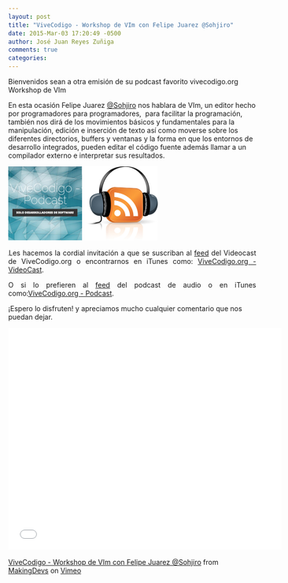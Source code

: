 ```yaml
---
layout: post
title: "ViveCodigo - Workshop de VIm con Felipe Juarez @Sohjiro"
date: 2015-Mar-03 17:20:49 -0500
author: José Juan Reyes Zuñiga
comments: true
categories: 
---
```


Bienvenidos sean a otra emisión de su podcast favorito vivecodigo.org Workshop de VIm

En esta ocasión Felipe Juarez <a href="https://twitter.com/Sohjiro">@Sohjiro</a> nos hablara de VIm, un editor hecho por programadores para programadores,  para facilitar la programación, también nos dirá de los movimientos básicos y fundamentales para la manipulación, edición e inserción de texto así como moverse sobre los diferentes directorios, buffers y ventanas y la forma en que los entornos de desarrollo integrados, pueden editar el código fuente además llamar a un compilador externo e interpretar sus resultados.
<!--more-->

<img class="alignleft size-thumbnail wp-image-537" src="/images/uno.jpg" alt="uno" width="150" height="150" />

<img class="alignleft size-thumbnail wp-image-535" src="/images/dos.jpg" alt="dos" width="150" height="150" />
<p style="text-align: justify;"><img class="alignnone size-full wp-image-626" src="/images/vim_zenburn_modified.png" alt="ViveCodigo - Workshop de VIm con Felipe Juarez @Sohjiro" width="1" height="1" />Les hacemos la cordial invitación a que se suscriban al <a href="http://vivecodigo.org/feed.xml">feed</a> del Videocast de ViveCodigo.org o encontrarnos en iTunes como: <a href="https://itunes.apple.com/ca/podcast/vivecodigo.org-videocast/id685052596">ViveCodigo.org - VideoCast</a>.</p>
<p style="text-align: justify;">O si lo prefieren al <a href="http://media.vivecodigo.org.s3.amazonaws.com/podcast-audio/feed.xml">feed</a> del podcast de audio o en iTunes como:<a href="https://itunes.apple.com/mz/podcast/vivecodigo.org-podcast/id722889939">ViveCodigo.org - Podcast</a>.</p>
<p style="text-align: justify;"></p>
¡Espero lo disfruten! y apreciamos mucho cualquier comentario que nos puedan dejar.

<a title="ViveCodigo - Workshop de VIm con Felipe Juarez @Sohjiro" href="http://vimeo.com/121086353"><iframe src="//player.vimeo.com/video/121086353" width="556" height="450" frameborder="0" allowfullscreen="allowfullscreen"></iframe></a>

<a href="https://vimeo.com/121086353">ViveCodigo - Workshop de VIm con Felipe Juarez @Sohjiro</a> from <a href="http://vimeo.com/makingdevs">MakingDevs</a> on <a href="https://vimeo.com">Vimeo</a>